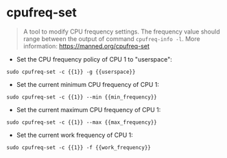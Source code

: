 # cpufreq-set

> A tool to modify CPU frequency settings.
> The frequency value should range between the output of command `cpufreq-info -l`.
> More information: <https://manned.org/cpufreq-set>

- Set the CPU frequency policy of CPU 1 to "userspace":

`sudo cpufreq-set -c {{1}} -g {{userspace}}`

- Set the current minimum CPU frequency of CPU 1:

`sudo cpufreq-set -c {{1}} --min {{min_frequency}}`

- Set the current maximum CPU frequency of CPU 1:

`sudo cpufreq-set -c {{1}} --max {{max_frequency}}`

- Set the current work frequency of CPU 1:

`sudo cpufreq-set -c {{1}} -f {{work_frequency}}`
